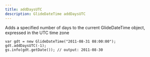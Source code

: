 ```yaml
---
title: addDaysUTC
description: GlideDateTime addDaysUTC
---
```


Adds a specified number of days to the current GlideDateTime object,
expressed in the UTC time zone

``` {.js}
var gdt = new GlideDateTime("2011-08-31 08:00:00");
gdt.addDaysUTC(-1);
gs.info(gdt.getDate()); // output: 2011-08-30
```
